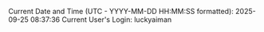 Current Date and Time (UTC - YYYY-MM-DD HH:MM:SS formatted): 2025-09-25 08:37:36
Current User's Login: luckyaiman
